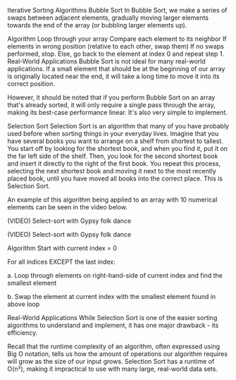 Iterative Sorting Algorithms
Bubble Sort
In Bubble Sort, we make a series of swaps between adjacent elements, gradually moving larger elements towards the end of the array (or bubbling larger elements up).

Algorithm
Loop through your array
Compare each element to its neighbor
If elements in wrong position (relative to each other, swap them)
If no swaps performed, stop. Else, go back to the element at index 0 and repeat step 1.
Real-World Applications
Bubble Sort is not ideal for many real-world applications. If a small element that should be at the beginning of our array is originally located near the end, it will take a long time to move it into its correct position.

However, it should be noted that if you perform Bubble Sort on an array that's already sorted, it will only require a single pass through the array, making its best-case performance linear. It's also very simple to implement.

Selection Sort
Selection Sort is an algorithm that many of you have probably used before when sorting things in your everyday lives. Imagine that you have several books you want to arrange on a shelf from shortest to tallest. You start off by looking for the shortest book, and when you find it, put it on the far left side of the shelf. Then, you look for the second shortest book and insert it directly to the right of the first book. You repeat this process, selecting the next shortest book and moving it next to the most recently placed book, until you have moved all books into the correct place. This is Selection Sort.

An example of this algorithm being applied to an array with 10 numerical elements can be seen in the video below.

(VIDEO) Select-sort with Gypsy folk dance

(VIDEO) Select-sort with Gypsy folk dance

Algorithm
Start with current index = 0

For all indices EXCEPT the last index:

a. Loop through elements on right-hand-side of current index and find the smallest element

b. Swap the element at current index with the smallest element found in above loop

Real-World Applications
While Selection Sort is one of the easier sorting algorithms to understand and implement, it has one major drawback - its efficiency.

Recall that the runtime complexity of an algorithm, often expressed using Big O notation, tells us how the amount of operations our algorithm requires will grow as the size of our input grows. Selection Sort has a runtime of O(n²), making it impractical to use with many large, real-world data sets.
